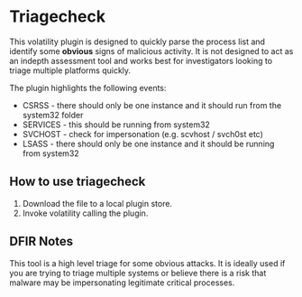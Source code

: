 # Triagecheck

This volatility plugin is designed to quickly parse the process list and identify some **obvious** signs of malicious activity. It is not designed to act as an indepth assessment tool and works best for investigators looking to triage multiple platforms quickly. 

The plugin highlights the following events:
+ CSRSS - there should only be one instance and it should run from the system32 folder
+ SERVICES - this should be running from system32
+ SVCHOST - check for impersonation (e.g. scvhost / svch0st etc)
+ LSASS - there should only be one instance and it should be running from system32

## How to use triagecheck
1. Download the file to a local plugin store.
2. Invoke volatility calling the plugin.

## DFIR Notes
This tool is a high level triage for some obvious attacks. It is ideally used if you are trying to triage multiple systems or believe there is a risk that malware may be impersonating legitimate critical processes.
